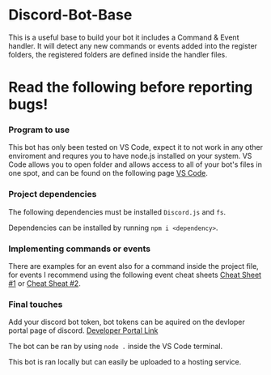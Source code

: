 # Discord-Bot-Base
This is a useful base to build your bot it includes a Command & Event handler. It will detect any new commands or events added into the register folders, the registered folders are defined inside the handler files.
 
# Read the following before reporting bugs!
### Program to use
This bot has only been tested on VS Code, expect it to not work in any other enviroment and requres you to have node.js installed on your system. VS Code allows you to open folder and allows access to all of your bot's files in one spot, and can be found on the following page [VS Code](https://code.visualstudio.com/).

### Project dependencies
The following dependencies must be installed `Discord.js` and `fs`. 

Dependencies can be installed by running `npm i <dependency>`.

### Implementing commands or events
There are examples for an event also for a command inside the project file, for events I recommend using the following event cheat sheets [Cheat Sheet #1](https://github.com/armfxl/discord.js-cheatsheet/blob/main/cheatsheet.js) or [Cheat Sheat #2](https://gist.github.com/koad/316b265a91d933fd1b62dddfcc3ff584).

### Final touches
Add your discord bot token, bot tokens can be aquired on the devloper portal page of discord.
[Developer Portal Link](https://discord.com/developers/applications)

The bot can be ran by using `node .` inside the VS Code terminal.

This bot is ran locally but can easily be uploaded to a hosting service.
